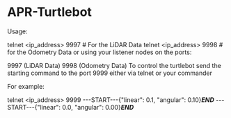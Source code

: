 # APR-Turtlebot

Usage:

telnet <ip_address> 9997 # For the LiDAR Data
telnet <ip_address> 9998 # for the Odometry Data
or using your listener nodes on the ports:

9997 (LiDAR Data)
9998 (Odometry Data)
To control the turtlebot send the starting command to the port 9999 either via telnet or your commander

For example:

telnet <ip_address> 9999
---START---{"linear": 0.1, "angular": 0.10}___END___
---START---{"linear": 0.0, "angular": 0.00}___END___
